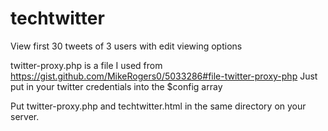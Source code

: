 # techtwitter
View first 30 tweets of 3 users with edit viewing options

twitter-proxy.php is a file I used from https://gist.github.com/MikeRogers0/5033286#file-twitter-proxy-php 
Just put in your twitter credentials into the $config array 

Put twitter-proxy.php and techtwitter.html in the same directory on your server.
